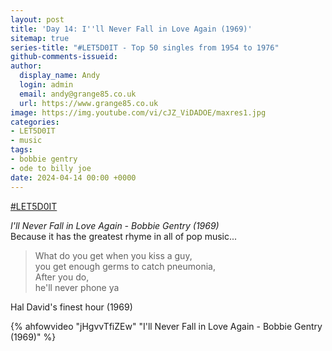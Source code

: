 ```yaml
---
layout: post
title: 'Day 14: I''ll Never Fall in Love Again (1969)'
sitemap: true
series-title: "#LET5D0IT - Top 50 singles from 1954 to 1976"
github-comments-issueid:
author:
  display_name: Andy
  login: admin
  email: andy@grange85.co.uk
  url: https://www.grange85.co.uk
image: https://img.youtube.com/vi/cJZ_ViDADOE/maxres1.jpg
categories:
- LET5D0IT
- music
tags:
- bobbie gentry
- ode to billy joe
date: 2024-04-14 00:00 +0000
---
```

[#LET5D0IT](https://bsky.app/profile/let5d0it.bsky.social)

_I'll Never Fall in Love Again - Bobbie Gentry (1969)_  
Because it has the greatest rhyme in all of pop music...
<blockquote>
What do you get when you kiss a guy, <br>
you get enough germs to catch pneumonia,<br>
After you do,<br>
he'll never phone ya
</blockquote>
<p class="caption">Hal David's finest hour (1969)</p>

{% ahfowvideo "jHgvvTfiZEw" "I'll Never Fall in Love Again - Bobbie Gentry (1969)" %}
